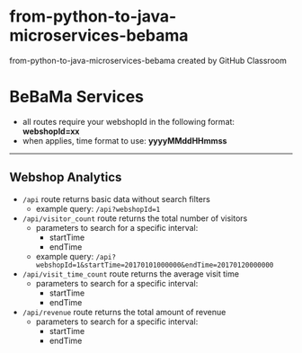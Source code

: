 # from-python-to-java-microservices-bebama
from-python-to-java-microservices-bebama created by GitHub Classroom

# BeBaMa Services
* all routes require your webshopId in the following format: **webshopId=xx**
* when applies, time format to use: **yyyyMMddHHmmss**

 ****

## Webshop Analytics
* ```/api``` route returns basic data without search filters
  * example query: ```/api?webshopId=1```
* ```/api/visitor_count``` route returns the total number of visitors
  * parameters to search for a specific interval:
    * startTime
    * endTime
  * example query: ```/api?webshopId=1&startTime=20170101000000&endTime=20170120000000```
* ```/api/visit_time_count``` route returns the average visit time
    * parameters to search for a specific interval:
      * startTime
      * endTime
* ```/api/revenue``` route returns the total amount of revenue
    * parameters to search for a specific interval:
      * startTime
      * endTime

